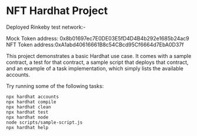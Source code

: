 # NFT Hardhat Project

Deployed Rinkeby test network:-

Mock Token address: 0x8b01697ec7E0DE03E5fD4D4B4b292e1685b24ac9
NFT Token address:0xA1abd40616661B8c54CBcd95Cf6664d7EbA0D37f

This project demonstrates a basic Hardhat use case. It comes with a sample contract, a test for that contract, a sample script that deploys that contract, and an example of a task implementation, which simply lists the available accounts.

Try running some of the following tasks:

```shell
npx hardhat accounts
npx hardhat compile
npx hardhat clean
npx hardhat test
npx hardhat node
node scripts/sample-script.js
npx hardhat help
```
